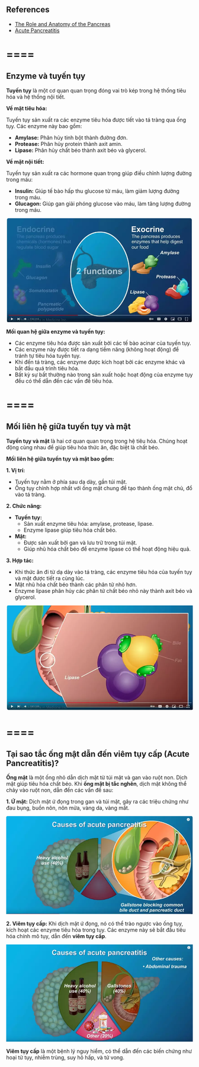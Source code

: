 ## References
- [The Role and Anatomy of the Pancreas](https://www.youtube.com/watch?v=NZ4zcrTzUjA)
- [Acute Pancreatitis](https://www.youtube.com/watch?v=inRSjh3bHPg)

====
====

## Enzyme và tuyến tụy

**Tuyến tụy** là một cơ quan quan trọng đóng vai trò kép trong hệ thống tiêu hóa và hệ thống nội tiết.

**Về mặt tiêu hóa:**

Tuyến tụy sản xuất ra các enzyme tiêu hóa được tiết vào tá tràng qua ống tụy. Các enzyme này bao gồm:

* **Amylase:** Phân hủy tinh bột thành đường đơn.
* **Protease:** Phân hủy protein thành axit amin.
* **Lipase:** Phân hủy chất béo thành axit béo và glycerol.

**Về mặt nội tiết:**

Tuyến tụy sản xuất ra các hormone quan trọng giúp điều chỉnh lượng đường trong máu:

* **Insulin:** Giúp tế bào hấp thu glucose từ máu, làm giảm lượng đường trong máu.
* **Glucagon:** Giúp gan giải phóng glucose vào máu, làm tăng lượng đường trong máu.

![](pancreas.png)

**Mối quan hệ giữa enzyme và tuyến tụy:**

* Các enzyme tiêu hóa được sản xuất bởi các tế bào acinar của tuyến tụy.
* Các enzyme này được tiết ra dạng tiềm năng (không hoạt động) để tránh tự tiêu hóa tuyến tụy.
* Khi đến tá tràng, các enzyme được kích hoạt bởi các enzyme khác và bắt đầu quá trình tiêu hóa.
* Bất kỳ sự bất thường nào trong sản xuất hoặc hoạt động của enzyme tụy đều có thể dẫn đến các vấn đề tiêu hóa.

====
====

## Mối liên hệ giữa tuyến tụy và mật

**Tuyến tụy và mật** là hai cơ quan quan trọng trong hệ tiêu hóa. Chúng hoạt động cùng nhau để giúp tiêu hóa thức ăn, đặc biệt là chất béo.

**Mối liên hệ giữa tuyến tụy và mật bao gồm:**

**1. Vị trí:**

* Tuyến tụy nằm ở phía sau dạ dày, gần túi mật.
* Ống tụy chính hợp nhất với ống mật chung để tạo thành ống mật chủ, đổ vào tá tràng.

**2. Chức năng:**

* **Tuyến tụy:**
    * Sản xuất enzyme tiêu hóa: amylase, protease, lipase.
    * Enzyme lipase giúp tiêu hóa chất béo.
* **Mật:**
    * Được sản xuất bởi gan và lưu trữ trong túi mật.
    * Giúp nhũ hóa chất béo để enzyme lipase có thể hoạt động hiệu quả.

**3. Hợp tác:**

* Khi thức ăn đi từ dạ dày vào tá tràng, các enzyme tiêu hóa của tuyến tụy và mật được tiết ra cùng lúc.
* Mật nhũ hóa chất béo thành các phân tử nhỏ hơn.
* Enzyme lipase phân hủy các phân tử chất béo nhỏ này thành axit béo và glycerol.

![](pancreas-1.png)

====
====

## Tại sao tắc ống mật dẫn đến viêm tụy cấp (Acute Pancreatitis)?

**Ống mật** là một ống nhỏ dẫn dịch mật từ túi mật và gan vào ruột non. Dịch mật giúp tiêu hóa chất béo. Khi **ống mật bị tắc nghẽn**, dịch mật không thể chảy vào ruột non, dẫn đến các vấn đề sau:

**1. Ứ mật:** Dịch mật ứ đọng trong gan và túi mật, gây ra các triệu chứng như đau bụng, buồn nôn, nôn mửa, vàng da, vàng mắt.

![](pancreas-2.png)

**2. Viêm tụy cấp:** Khi dịch mật ứ đọng, nó có thể trào ngược vào ống tụy, kích hoạt các enzyme tiêu hóa trong tụy. Các enzyme này sẽ bắt đầu tiêu hóa chính mô tụy, dẫn đến **viêm tụy cấp**.

![](pancreas-3.png)

**Viêm tụy cấp** là một bệnh lý nguy hiểm, có thể dẫn đến các biến chứng như hoại tử tụy, nhiễm trùng, suy hô hấp, và tử vong.

